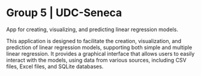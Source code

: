 # Group 5 | UDC-Seneca

App for creating, visualizing, and predicting linear regression models.

This application is designed to facilitate the creation, visualization, and prediction of linear regression models, supporting both simple and multiple linear regression. It provides a graphical interface that allows users to easily interact with the models, using data from various sources, including CSV files, Excel files, and SQLite databases.
